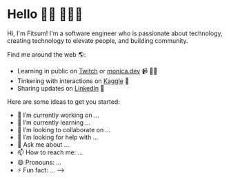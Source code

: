 
# Hello 👋🏾 👩🏾‍💻

Hi, I'm Fitsum! I'm a software engineer who is passionate about technology, creating technology to elevate people, and building community. 

Find me around the web 🌎:
- Learning in public on <a href="https://www.twitch.tv/Fii78">Twitch</a> or <a href="https://www.monica.dev">monica.dev</a> 📹 ✍🏾
- Tinkering with interactions on <a href="https://codepen.io/Fii78"> Kaggle</a> 🏓
- Sharing updates on <a href="https://www.linkedin.com/in/Fitsum-Sileshi/">LinkedIn</a> 💼



Here are some ideas to get you started:

- 🔭 I’m currently working on ...
- 🌱 I’m currently learning ...
- 👯 I’m looking to collaborate on ...
- 🤔 I’m looking for help with ...
- 💬 Ask me about ...
- 📫 How to reach me: ...
- 😄 Pronouns: ...
- ⚡ Fun fact: ...
-->
